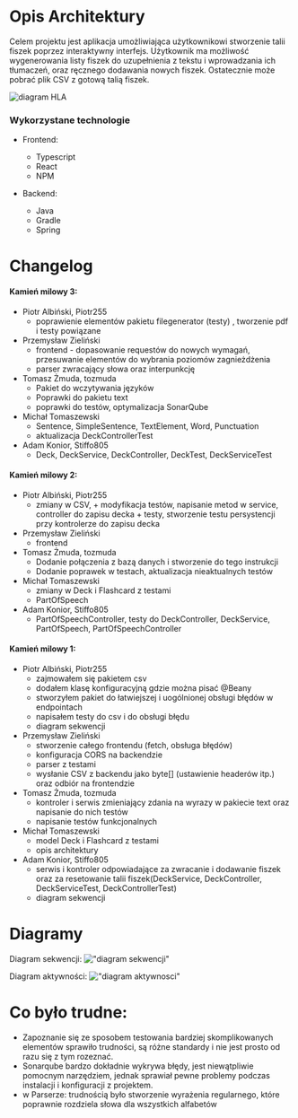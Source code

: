 # Opis Architektury

Celem projektu jest aplikacja umożliwiająca użytkownikowi stworzenie talii fiszek poprzez interaktywny interfejs. Użytkownik ma możliwość wygenerowania listy fiszek do uzupełnienia z tekstu i wprowadzania ich tłumaczeń, oraz ręcznego dodawania nowych fiszek. Ostatecznie może pobrać plik CSV z gotową talią fiszek.

![diagram HLA](img\HLAdiagram.jpg)

### Wykorzystane technologie

- Frontend:

  - Typescript
  - React
  - NPM

- Backend:
  - Java
  - Gradle
  - Spring

# Changelog

#### Kamień milowy 3:

- Piotr Albiński, Piotr255
  - poprawienie elementów pakietu filegenerator (testy) , tworzenie pdf i testy powiązane
- Przemysław Zieliński
  - frontend - dopasowanie requestów do nowych wymagań, przesuwanie elementów do wybrania poziomów zagnieżdżenia
  - parser zwracający słowa oraz interpunkcję
- Tomasz Żmuda, tozmuda
  - Pakiet do wczytywania języków
  - Poprawki do pakietu text
  - poprawki do testów, optymalizacja SonarQube
- Michał Tomaszewski
  - Sentence, SimpleSentence, TextElement, Word, Punctuation
  - aktualizacja DeckControllerTest
- Adam Konior, Stiffo805
  - Deck, DeckService, DeckController, DeckTest, DeckServiceTest

#### Kamień milowy 2:

- Piotr Albiński, Piotr255
  - zmiany w CSV, + modyfikacja testów, napisanie metod w service, controller do zapisu decka + testy, stworzenie testu persystencji przy kontrolerze do zapisu decka
- Przemysław Zieliński
  - frontend
- Tomasz Żmuda, tozmuda
  - Dodanie połączenia z bazą danych i stworzenie do tego instrukcji
  - Dodanie poprawek w testach, aktualizacja nieaktualnych testów
- Michał Tomaszewski
  - zmiany w Deck i Flashcard z testami
  - PartOfSpeech
- Adam Konior, Stiffo805
  - PartOfSpeechController, testy do DeckController, DeckService, PartOfSpeech, PartOfSpeechController

#### Kamień milowy 1:

- Piotr Albiński, Piotr255
  - zajmowałem się pakietem csv
  - dodałem klasę konfiguracyjną gdzie można pisać @Beany
  - stworzyłem pakiet do łatwiejszej i uogólnionej obsługi błędów w endpointach
  - napisałem testy do csv i do obsługi błędu
  - diagram sekwencji
- Przemysław Zieliński
  - stworzenie całego frontendu (fetch, obsługa błędów)
  - konfiguracja CORS na backendzie
  - parser z testami
  - wysłanie CSV z backendu jako byte[] (ustawienie headerów itp.) oraz odbiór na frontendzie
- Tomasz Żmuda, tozmuda
  - kontroler i serwis zmieniający zdania na wyrazy w pakiecie text oraz napisanie do nich testów
  - napisanie testów funkcjonalnych
- Michał Tomaszewski
  - model Deck i Flashcard z testami
  - opis architektury
- Adam Konior, Stiffo805
  - serwis i kontroler odpowiadające za zwracanie i dodawanie fiszek oraz za resetowanie talii fiszek(DeckService, DeckController, DeckServiceTest, DeckControllerTest)
  - diagram sekwencji

# Diagramy

Diagram sekwencji:
!["diagram sekwencji"](img\diagram_sekwencji2.jpg)

Diagram aktywności:
!["diagram aktywnosci"](img\diagram_aktywnosci1.jpg)

# Co było trudne:

- Zapoznanie się ze sposobem testowania bardziej skomplikowanych elementów sprawiło trudności, są różne standardy i nie jest prosto od razu się z tym rozeznać.
- Sonarqube bardzo dokładnie wykrywa błędy, jest niewątpliwie pomocnym narzędziem, jednak sprawiał pewne problemy podczas instalacji i konfiguracji z projektem.
- w Parserze: trudnością było stworzenie wyrażenia regularnego, które poprawnie rozdziela słowa dla wszystkich alfabetów

